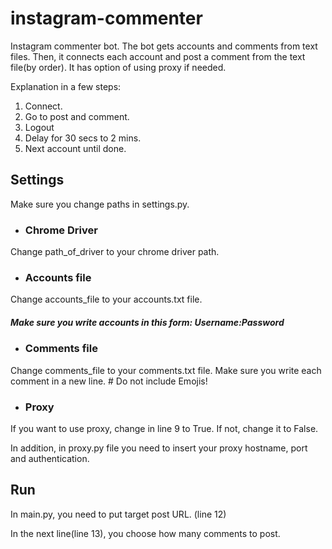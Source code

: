 # instagram-commenter

Instagram commenter bot. The bot gets accounts and comments from text files. Then, it connects each account and post a comment from the text file(by order). It has option of using proxy if needed.

Explanation in a few steps:
1. Connect.
2. Go to post and comment.
3. Logout
4. Delay for 30 secs to 2 mins.
5. Next account until done.

## Settings

Make sure you change paths in settings.py.

* ### Chrome Driver
Change path_of_driver to your chrome driver path.

* ### Accounts file
Change accounts_file to your accounts.txt file.
##### Make sure you write accounts in this form: Username:Password

* ### Comments file
Change comments_file to your comments.txt file.
Make sure you write each comment in a new line. # Do not include Emojis!

* ### Proxy

If you want to use proxy, change in line 9 to True. If not, change it to False.

In addition, in proxy.py file you need to insert your proxy hostname, port and authentication.


## Run

In main.py, you need to put target post URL. (line 12)

In the next line(line 13), you choose how many comments to post.
